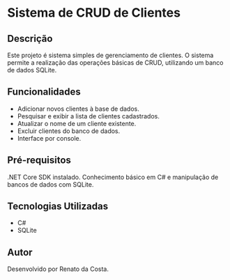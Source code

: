 # Sistema de CRUD de Clientes

## Descrição

Este projeto é sistema simples de gerenciamento de clientes. O sistema permite a realização das operações básicas de CRUD, utilizando um banco de dados SQLite.

## Funcionalidades

- Adicionar novos clientes à base de dados.
- Pesquisar e exibir a lista de clientes cadastrados.
- Atualizar o nome de um cliente existente.
- Excluir clientes do banco de dados.
- Interface por console.

## Pré-requisitos

.NET Core SDK instalado.
Conhecimento básico em C# e manipulação de bancos de dados com SQLite.

## Tecnologias Utilizadas

- C#
- SQLite

## Autor

Desenvolvido por Renato da Costa.